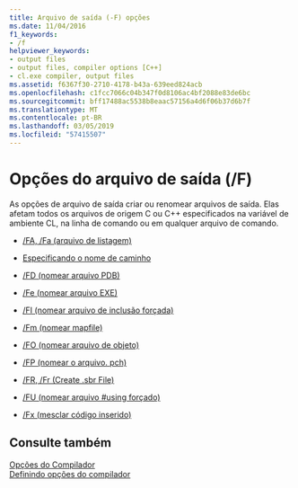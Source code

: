 ```yaml
---
title: Arquivo de saída (-F) opções
ms.date: 11/04/2016
f1_keywords:
- /f
helpviewer_keywords:
- output files
- output files, compiler options [C++]
- cl.exe compiler, output files
ms.assetid: f6367f30-2710-4178-b43a-639eed824acb
ms.openlocfilehash: c1fcc7066c04b347f0d8106ac4bf2088e83de6bc
ms.sourcegitcommit: bff17488ac5538b8eaac57156a4d6f06b37d6b7f
ms.translationtype: MT
ms.contentlocale: pt-BR
ms.lasthandoff: 03/05/2019
ms.locfileid: "57415507"
---
```

# <a name="output-file-f-options"></a>Opções do arquivo de saída (/F)

As opções de arquivo de saída criar ou renomear arquivos de saída. Elas afetam todos os arquivos de origem C ou C++ especificados na variável de ambiente CL, na linha de comando ou em qualquer arquivo de comando.

- [/FA, /Fa (arquivo de listagem)](../../build/reference/fa-fa-listing-file.md)

- [Especificando o nome de caminho](../../build/reference/specifying-the-pathname.md)

- [/FD (nomear arquivo PDB)](../../build/reference/fd-program-database-file-name.md)

- [/Fe (nomear arquivo EXE)](../../build/reference/fe-name-exe-file.md)

- [/FI (nomear arquivo de inclusão forçada)](../../build/reference/fi-name-forced-include-file.md)

- [/Fm (nomear mapfile)](../../build/reference/fm-name-mapfile.md)

- [/FO (nomear arquivo de objeto)](../../build/reference/fo-object-file-name.md)

- [/FP (nomear o arquivo. pch)](../../build/reference/fp-name-dot-pch-file.md)

- [/FR, /Fr (Create .sbr File)](../../build/reference/fr-fr-create-dot-sbr-file.md)

- [/FU (nomear arquivo #using forçado)](../../build/reference/fu-name-forced-hash-using-file.md)

- [/Fx (mesclar código inserido)](../../build/reference/fx-merge-injected-code.md)

## <a name="see-also"></a>Consulte também

[Opções do Compilador](../../build/reference/compiler-options.md)<br/>
[Definindo opções do compilador](../../build/reference/setting-compiler-options.md)
